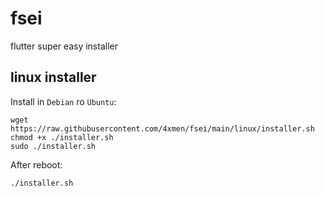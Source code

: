 # fsei
flutter super easy installer

## linux installer

Install in `Debian` ro `Ubuntu`:

```
wget https://raw.githubusercontent.com/4xmen/fsei/main/linux/installer.sh
chmod +x ./installer.sh
sudo ./installer.sh
```

After reboot:

```
./installer.sh
```

